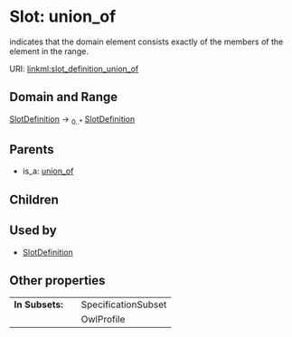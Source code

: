 
# Slot: union_of

indicates that the domain element consists exactly of the members of the element in the range.

URI: [linkml:slot_definition_union_of](https://w3id.org/linkml/slot_definition_union_of)


## Domain and Range

[SlotDefinition](SlotDefinition.md) &#8594;  <sub>0..\*</sub> [SlotDefinition](SlotDefinition.md)

## Parents

 *  is_a: [union_of](union_of.md)

## Children


## Used by

 * [SlotDefinition](SlotDefinition.md)

## Other properties

|  |  |  |
| --- | --- | --- |
| **In Subsets:** | | SpecificationSubset |
|  | | OwlProfile |
